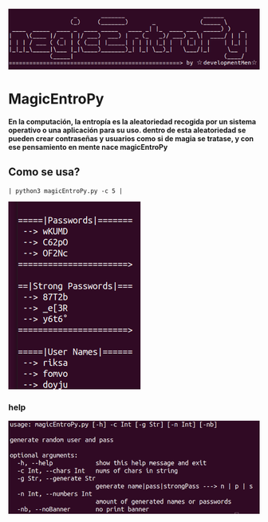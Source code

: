 ![magicEntroPy](img/baner.png)

# MagicEntroPy

#### En la computación, la entropía es la aleatoriedad recogida por un sistema operativo o una aplicación para su uso. dentro de esta aleatoriedad se pueden crear contraseñas y usuarios como si de magia se tratase, y con ese pensamiento en mente nace magicEntroPy

## Como se usa?

	| python3 magicEntroPy.py -c 5 |

![magic EntroPy](img/comoUsar.png)

### help

![help magicEntroPy](img/help.png)
